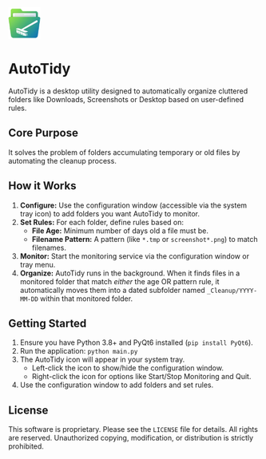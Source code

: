 <img src="autotidyicon.png" alt="AutoTidy Icon" width="64"/>

# AutoTidy

AutoTidy is a desktop utility designed to automatically organize cluttered folders like Downloads, Screenshots or Desktop based on user-defined rules.

## Core Purpose

It solves the problem of folders accumulating temporary or old files by automating the cleanup process.

## How it Works

1.  **Configure:** Use the configuration window (accessible via the system tray icon) to add folders you want AutoTidy to monitor.
2.  **Set Rules:** For each folder, define rules based on:
    *   **File Age:** Minimum number of days old a file must be.
    *   **Filename Pattern:** A pattern (like `*.tmp` or `screenshot*.png`) to match filenames.
3.  **Monitor:** Start the monitoring service via the configuration window or tray menu.
4.  **Organize:** AutoTidy runs in the background. When it finds files in a monitored folder that match *either* the age OR pattern rule, it automatically moves them into a dated subfolder named `_Cleanup/YYYY-MM-DD` within that monitored folder.

## Getting Started

1.  Ensure you have Python 3.8+ and PyQt6 installed (`pip install PyQt6`).
2.  Run the application: `python main.py`
3.  The AutoTidy icon will appear in your system tray.
    *   Left-click the icon to show/hide the configuration window.
    *   Right-click the icon for options like Start/Stop Monitoring and Quit.
4.  Use the configuration window to add folders and set rules.

## License

This software is proprietary. Please see the `LICENSE` file for details. All rights are reserved. Unauthorized copying, modification, or distribution is strictly prohibited.

